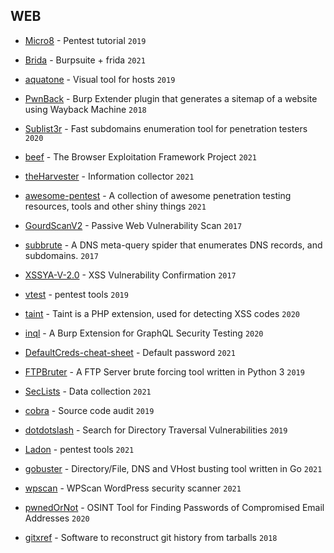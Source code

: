 ## WEB

* [Micro8](https://github.com/Micropoor/Micro8) - Pentest tutorial  `2019`

* [Brida](https://github.com/federicodotta/Brida) - Burpsuite + frida `2021`

* [aquatone](https://github.com/michenriksen/aquatone) - Visual tool for hosts `2019`

* [PwnBack](https://github.com/P3GLEG/PwnBack) - Burp Extender plugin that generates a sitemap of a website using Wayback Machine `2018`

* [Sublist3r](https://github.com/aboul3la/Sublist3r) - Fast subdomains enumeration tool for penetration testers `2020`

* [beef](https://github.com/beefproject/beef) - The Browser Exploitation Framework Project `2021`

* [theHarvester](https://github.com/laramies/theHarvester) - Information collector `2021` 

* [awesome-pentest](https://github.com/enaqx/awesome-pentest) - A collection of awesome penetration testing resources, tools and other shiny things `2021`

* [GourdScanV2](https://github.com/ysrc/GourdScanV2) - Passive Web Vulnerability Scan `2017`

* [subbrute](https://github.com/TheRook/subbrute) - A DNS meta-query spider that enumerates DNS records, and subdomains. `2017`

* [XSSYA-V-2.0](https://github.com/yehia-mamdouh/XSSYA-V-2.0) - XSS Vulnerability Confirmation  `2017`

* [vtest](https://github.com/opensec-cn/vtest) - pentest tools `2019`

* [taint](https://github.com/laruence/taint) - Taint is a PHP extension, used for detecting XSS codes `2020`

* [inql](https://github.com/doyensec/inql) - A Burp Extension for GraphQL Security Testing `2020`

* [DefaultCreds-cheat-sheet](https://github.com/ihebski/DefaultCreds-cheat-sheet) - Default password `2021`

* [FTPBruter](https://github.com/GitHackTools/FTPBruter) - A FTP Server brute forcing tool written in Python 3 `2019`

* [SecLists](https://github.com/danielmiessler/SecLists) - Data collection `2021`

* [cobra](https://github.com/WhaleShark-Team/cobra) - Source code audit `2019`

* [dotdotslash](https://github.com/jcesarstef/dotdotslash) - Search for Directory Traversal Vulnerabilities `2019`

* [Ladon](https://github.com/k8gege/Ladon) - pentest tools `2021`

* [gobuster](https://github.com/OJ/gobuster) - Directory/File, DNS and VHost busting tool written in Go `2021`

* [wpscan](https://github.com/wpscanteam/wpscan) - WPScan WordPress security scanner `2021`

* [pwnedOrNot](https://github.com/thewhiteh4t/pwnedOrNot) - OSINT Tool for Finding Passwords of Compromised Email Addresses `2020`

* [gitxref](https://github.com/ali1234/gitxref) - Software to reconstruct git history from tarballs `2018`

